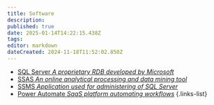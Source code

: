 ```yaml
---
title: Software
description: 
published: true
date: 2025-01-14T14:22:15.438Z
tags: 
editor: markdown
dateCreated: 2024-11-18T11:52:02.850Z
---
```


- [SQL Server *A proprietary RDB developed by Microsoft*](/software/sql-server)
- [SSAS *An online analytical processing and data mining tool*](/software/sql-server/ssas)
- [SSMS *Application used for administering of SQL Server*](/software/sql-server/ssms)
- [Power Automate *SaaS platform automating workflows*](/software/power-automate)
{.links-list}